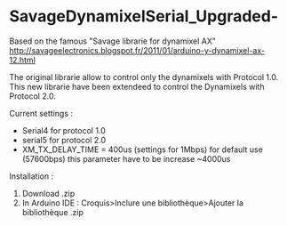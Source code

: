 # SavageDynamixelSerial_Upgraded-

Based on the famous "Savage librarie for dynamixel AX" http://savageelectronics.blogspot.fr/2011/01/arduino-y-dynamixel-ax-12.html 

The original librarie allow to control only the dynamixels with Protocol 1.0. This new librarie have been extendeed to control the Dynamixels with Protocol 2.0. 

Current settings : 
- Serial4 for protocol 1.0 
- serial5 for protocol 2.0 
- XM_TX_DELAY_TIME = 400us (settings for 1Mbps) for default use (57600bps) this parameter have to be increase ~4000us


Installation : 
1) Download .zip
2) In Arduino IDE : Croquis>Inclure une bibliothèque>Ajouter la bibliothèque .zip
